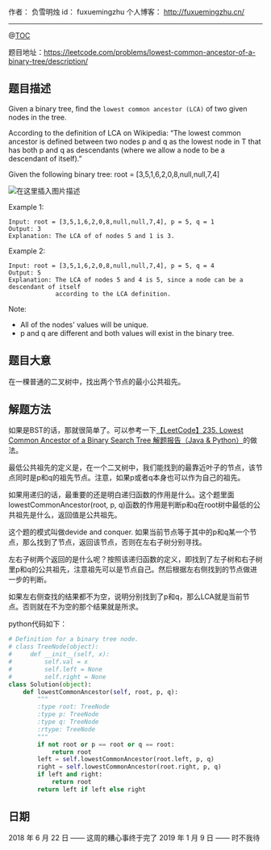 
作者： 负雪明烛
id：	fuxuemingzhu
个人博客：	http://fuxuemingzhu.cn/

---
@[TOC](目录)


题目地址：https://leetcode.com/problems/lowest-common-ancestor-of-a-binary-tree/description/

## 题目描述

Given a binary tree, find the ``lowest common ancestor (LCA)`` of two given nodes in the tree.

According to the definition of LCA on Wikipedia: “The lowest common ancestor is defined between two nodes p and q as the lowest node in T that has both p and q as descendants (where we allow a node to be a descendant of itself).”

Given the following binary tree:  root = [3,5,1,6,2,0,8,null,null,7,4]

![在这里插入图片描述](https://assets.leetcode.com/uploads/2018/12/14/binarytree.png)

Example 1:

    Input: root = [3,5,1,6,2,0,8,null,null,7,4], p = 5, q = 1
    Output: 3
    Explanation: The LCA of of nodes 5 and 1 is 3.

Example 2:

    Input: root = [3,5,1,6,2,0,8,null,null,7,4], p = 5, q = 4
    Output: 5
    Explanation: The LCA of nodes 5 and 4 is 5, since a node can be a descendant of itself
                 according to the LCA definition.

Note:

- All of the nodes' values will be unique.
- p and q are different and both values will exist in the binary tree.

## 题目大意

在一棵普通的二叉树中，找出两个节点的最小公共祖先。

## 解题方法

如果是BST的话，那就很简单了。可以参考一下[【LeetCode】235. Lowest Common Ancestor of a Binary Search Tree 解题报告（Java & Python）][1]的做法。

最低公共祖先的定义是，在一个二叉树中，我们能找到的最靠近叶子的节点，该节点同时是p和q的祖先节点。注意，如果p或者q本身也可以作为自己的祖先。

如果用递归的话，最重要的还是明白递归函数的作用是什么。这个题里面lowestCommonAncestor(root, p, q)函数的作用是判断p和q在root树中最低的公共祖先是什么，返回值是公共祖先。

这个题的模式叫做devide and conquer.  如果当前节点等于其中的p和q某一个节点，那么找到了节点，返回该节点，否则在左右子树分别寻找。

左右子树两个返回的是什么呢？按照该递归函数的定义，即找到了左子树和右子树里p和q的公共祖先，注意祖先可以是节点自己。然后根据左右侧找到的节点做进一步的判断。

如果左右侧查找的结果都不为空，说明分别找到了p和q，那么LCA就是当前节点。否则就在不为空的那个结果就是所求。

python代码如下：

```python
# Definition for a binary tree node.
# class TreeNode(object):
#     def __init__(self, x):
#         self.val = x
#         self.left = None
#         self.right = None
class Solution(object):
    def lowestCommonAncestor(self, root, p, q):
        """
        :type root: TreeNode
        :type p: TreeNode
        :type q: TreeNode
        :rtype: TreeNode
        """
        if not root or p == root or q == root:
            return root
        left = self.lowestCommonAncestor(root.left, p, q)
        right = self.lowestCommonAncestor(root.right, p, q)
        if left and right:
            return root
        return left if left else right
```

## 日期

2018 年 6 月 22 日 —— 这周的糟心事终于完了
2019 年 1 月 9 日 —— 时不我待

  [1]: https://blog.csdn.net/fuxuemingzhu/article/details/51290289
